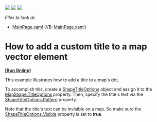 <!-- default badges list -->
![](https://img.shields.io/endpoint?url=https://codecentral.devexpress.com/api/v1/VersionRange/128570764/12.1.7%2B)
[![](https://img.shields.io/badge/Open_in_DevExpress_Support_Center-FF7200?style=flat-square&logo=DevExpress&logoColor=white)](https://supportcenter.devexpress.com/ticket/details/E4261)
[![](https://img.shields.io/badge/📖_How_to_use_DevExpress_Examples-e9f6fc?style=flat-square)](https://docs.devexpress.com/GeneralInformation/403183)
<!-- default badges end -->
<!-- default file list -->
*Files to look at*:

* [MainPage.xaml](./CS/VectorElementCustomTitle/MainPage.xaml) (VB: [MainPage.xaml](./VB/VectorElementCustomTitle/MainPage.xaml))
<!-- default file list end -->
# How to add a custom title to a map vector element
<!-- run online -->
**[[Run Online]](https://codecentral.devexpress.com/e4261)**
<!-- run online end -->


<p>This example illustrates how to add a title to a map's dot. <br />
</p><p>To accomplish this, create a <a href="http://documentation.devexpress.com/#Silverlight/clsDevExpressXpfMapShapeTitleOptionstopic"><u>ShapeTitleOptions</u></a> object and assign it to the <a href="http://documentation.devexpress.com/#Silverlight/DevExpressXpfMapMapShape_TitleOptionstopic"><u>MapShape.TitleOptions</u></a> property. Then, specify the title's text via the <a href="http://documentation.devexpress.com/#Silverlight/DevExpressXpfMapShapeTitleOptions_Patterntopic"><u>ShapeTitleOptions.Pattern</u></a>  property. <br />
</p><p>Note that the title's text can be invisible on a map. So make sure the <a href="http://documentation.devexpress.com/#Silverlight/DevExpressXpfMapShapeTitleOptions_Visibletopic"><u>ShapeTitleOptions.Visible</u></a> property is set to<strong> true</strong>.</p>

<br/>


